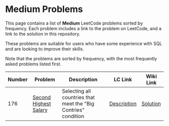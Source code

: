 # Medium Problems

This page contains a list of **Medium** LeetCode problems sorted by frequency. Each problem includes a link to the problem on LeetCode, and a link to the solution in this repository.

These problems are suitable for users who have some experience with SQL and are looking to improve their skills.

Note that the problems are sorted by frequency, with the most frequently asked problems listed first. 

| Number    | Problem | Description | LC Link | Wiki Link |
| -------- | -------- | -------- | -------- | -------- |
| 176 | [Second Highest Salary](../problems) | Selecting all countries that meet the "Big Contries" condition | [Description](https://leetcode.com/problems/big-countries/) | [Solution](../problems/bigCountries.md) |